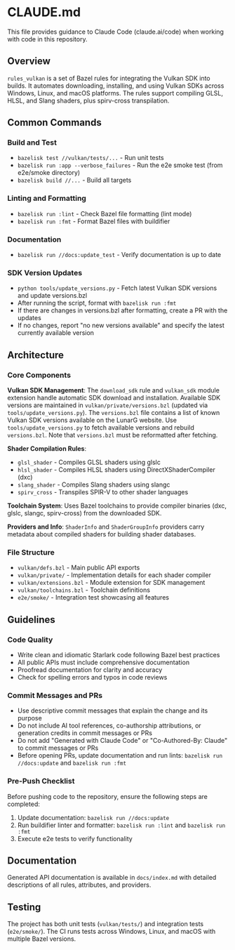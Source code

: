 # CLAUDE.md

This file provides guidance to Claude Code (claude.ai/code) when working with code in this repository.

## Overview

`rules_vulkan` is a set of Bazel rules for integrating the Vulkan SDK into builds. It automates downloading,
installing, and using Vulkan SDKs across Windows, Linux, and macOS platforms. The rules support compiling GLSL,
HLSL, and Slang shaders, plus spirv-cross transpilation.

## Common Commands

### Build and Test
- `bazelisk test //vulkan/tests/...` - Run unit tests
- `bazelisk run :app --verbose_failures` - Run the e2e smoke test (from e2e/smoke directory)
- `bazelisk build //...` - Build all targets

### Linting and Formatting
- `bazelisk run :lint` - Check Bazel file formatting (lint mode)
- `bazelisk run :fmt` - Format Bazel files with buildifier

### Documentation
- `bazelisk run //docs:update_test` - Verify documentation is up to date

### SDK Version Updates
- `python tools/update_versions.py` - Fetch latest Vulkan SDK versions and update versions.bzl
- After running the script, format with `bazelisk run :fmt`
- If there are changes in versions.bzl after formatting, create a PR with the updates
- If no changes, report "no new versions available" and specify the latest currently available version

## Architecture

### Core Components

**Vulkan SDK Management**: The `download_sdk` rule and `vulkan_sdk` module extension handle automatic SDK download
and installation. Available SDK versions are maintained in `vulkan/private/versions.bzl` (updated via
`tools/update_versions.py`). The `versions.bzl` file contains a list of known Vulkan SDK versions available on the
LunarG website. Use `tools/update_versions.py` to fetch available versions and rebuild `versions.bzl`. Note that
`versions.bzl` must be reformatted after fetching.

**Shader Compilation Rules**: 
- `glsl_shader` - Compiles GLSL shaders using glslc
- `hlsl_shader` - Compiles HLSL shaders using DirectXShaderCompiler (dxc)
- `slang_shader` - Compiles Slang shaders using slangc
- `spirv_cross` - Transpiles SPIR-V to other shader languages

**Toolchain System**: Uses Bazel toolchains to provide compiler binaries (dxc, glslc, slangc, spirv-cross) from the
downloaded SDK.

**Providers and Info**: `ShaderInfo` and `ShaderGroupInfo` providers carry metadata about compiled shaders for
building shader databases.

### File Structure

- `vulkan/defs.bzl` - Main public API exports
- `vulkan/private/` - Implementation details for each shader compiler
- `vulkan/extensions.bzl` - Module extension for SDK management
- `vulkan/toolchains.bzl` - Toolchain definitions
- `e2e/smoke/` - Integration test showcasing all features

## Guidelines

### Code Quality
- Write clean and idiomatic Starlark code following Bazel best practices
- All public APIs must include comprehensive documentation
- Proofread documentation for clarity and accuracy
- Check for spelling errors and typos in code reviews

### Commit Messages and PRs
- Use descriptive commit messages that explain the change and its purpose
- Do not include AI tool references, co-authorship attributions, or generation credits in commit messages or PRs
- Do not add "Generated with Claude Code" or "Co-Authored-By: Claude" to commit messages or PRs
- Before opening PRs, update documentation and run lints: `bazelisk run //docs:update` and `bazelisk run :fmt`

### Pre-Push Checklist
Before pushing code to the repository, ensure the following steps are completed:
1. Update documentation: `bazelisk run //docs:update`
2. Run buildifier linter and formatter: `bazelisk run :lint` and `bazelisk run :fmt`
3. Execute e2e tests to verify functionality

## Documentation

Generated API documentation is available in `docs/index.md` with detailed descriptions of all rules, attributes,
and providers.

## Testing

The project has both unit tests (`vulkan/tests/`) and integration tests (`e2e/smoke/`). The CI runs tests across
Windows, Linux, and macOS with multiple Bazel versions.